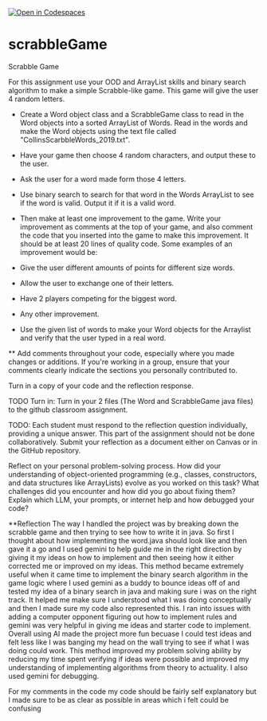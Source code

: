 [![Open in Codespaces](https://classroom.github.com/assets/launch-codespace-2972f46106e565e64193e422d61a12cf1da4916b45550586e14ef0a7c637dd04.svg)](https://classroom.github.com/open-in-codespaces?assignment_repo_id=19861083)
# scrabbleGame

Scrabble Game 

For this assignment use your OOD and ArrayList skills and binary search algorithm to make a simple Scrabble-like game.  This game will give the user 4 random letters.  

* Create a Word object class and a ScrabbleGame class to read in the Word objects into a sorted ArrayList of Words. Read in the words and make the Word objects using the text file called "CollinsScarbbleWords_2019.txt".
* Have your game then choose 4 random characters, and output these to the user.
* Ask the user for a word made form those 4 letters.
* Use binary search to search for that word in the Words ArrayList to see if the word is valid. Output it if it is a valid word.
* Then make at least one improvement to the game.  Write your improvement as comments at the top of your game, and also comment the code that you inserted into the game to make this improvement.  It should be at least 20 lines of quality code. Some examples of an improvement would be:

* Give the user different amounts of points for different size words.
* Allow the user to exchange one of their letters.
* Have 2 players competing for the biggest word.
* Any other improvement.
* Use the given list of words to make your Word objects for the Arraylist and verify that the user typed in a real word.

** Add comments throughout your code, especially where you made changes or additions. If you're working in a group, ensure that your comments clearly indicate the sections you personally contributed to.

Turn in a copy of your code and the reflection response.

TODO Turn in: Turn in your 2 files (The Word and ScrabbleGame java files) to the github classroom assignment.

TODO: Each student must respond to the reflection question individually, providing a unique answer. This part of the assignment should not be done collaboratively. Submit your reflection as a document either on Canvas or in the GitHub repository.

Reflect on your personal problem-solving process. How did your understanding of object-oriented programming (e.g., classes, constructors, and data structures like ArrayLists) evolve as you worked on this task? What challenges did you encounter and how did you go about fixing them? Explain which LLM, your prompts, or internet help and how debugged your code?

**Reflection
The way I handled the project was by breaking down the scrabble game and then trying to see how to write it in java. So first I thought about how implementing the word.java should look like and then gave it a go and I used gemini to help guide me in the right direction by giving it my ideas on how to implement and then seeing how it either corrected me or improved on my ideas. This method became extremely useful when it came time to implement the binary search algorithm in the game logic where I used gemini as a buddy to bounce ideas off of and tested my idea of a binary search in java and making sure i was on the right track. It helped me make sure I understood what I was doing conceptually and then I made sure my code also represented this. I ran into issues with adding a computer opponent figuring out how to implement rules and gemini was very helpful in giving me ideas and starter code to implement. Overall using AI made the project more fun becuase I could test ideas and felt less like I was banging my head on the wall trying to see if what I was doing could work. This method improved my problem solving ability by reducing my time spent verifying if ideas were possible and improved my understanding of implementing algorithms from theory to actuality. I also used gemini for debugging. 

For my comments in the code my code should be fairly self explanatory but I made sure to be as clear as possible in areas which i felt could be confusing